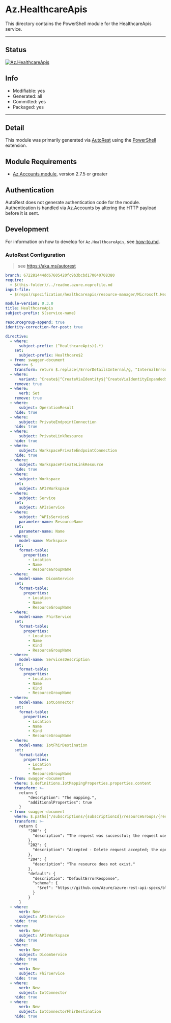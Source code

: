 <!-- region Generated -->
# Az.HealthcareApis
This directory contains the PowerShell module for the HealthcareApis service.

---
## Status
[![Az.HealthcareApis](https://img.shields.io/powershellgallery/v/Az.HealthcareApis.svg?style=flat-square&label=Az.HealthcareApis "Az.HealthcareApis")](https://www.powershellgallery.com/packages/Az.HealthcareApis/)

## Info
- Modifiable: yes
- Generated: all
- Committed: yes
- Packaged: yes

---
## Detail
This module was primarily generated via [AutoRest](https://github.com/Azure/autorest) using the [PowerShell](https://github.com/Azure/autorest.powershell) extension.

## Module Requirements
- [Az.Accounts module](https://www.powershellgallery.com/packages/Az.Accounts/), version 2.7.5 or greater

## Authentication
AutoRest does not generate authentication code for the module. Authentication is handled via Az.Accounts by altering the HTTP payload before it is sent.

## Development
For information on how to develop for `Az.HealthcareApis`, see [how-to.md](how-to.md).
<!-- endregion -->

### AutoRest Configuration
> see https://aka.ms/autorest

``` yaml
branch: 672281444dd67605420fc9b3bcbd170040708380
require:
  - $(this-folder)/../readme.azure.noprofile.md 
input-file:
  - $(repo)/specification/healthcareapis/resource-manager/Microsoft.HealthcareApis/stable/2021-11-01/healthcare-apis.json

module-version: 0.3.0
title: HealthcareApis
subject-prefix: $(service-name)

resourcegroup-append: true
identity-correction-for-post: true

directive:
  - where:
      subject-prefix: (^HealthcareApis)(.*)
    set:
      subject-prefix: Healthcare$2
  - from: swagger-document
    where: $
    transform: return $.replace(/ErrorDetailsInternal/g, "InternalErrorDetails")
  - where:
      variant: ^Create$|^CreateViaIdentity$|^CreateViaIdentityExpanded$|^Update$|^UpdateViaIdentity$
    remove: true
  - where:
      verb: Set
    remove: true
  - where:
      subject: OperationResult
    hide: true
  - where:
      subject: PrivateEndpointConnection
    hide: true
  - where:
      subject: PrivateLinkResource
    hide: true
  - where:
      subject: WorkspacePrivateEndpointConnection
    hide: true
  - where:
      subject: WorkspacePrivateLinkResource
    hide: true
  - where:
      subject: Workspace
    set:
      subject: APIsWorkspace
  - where:
      subject: Service
    set:
      subject: APIsService
  - where:
      subject: ^APIsService$
      parameter-name: ResourceName
    set:
      parameter-name: Name
  - where:
      model-name: Workspace
    set:
      format-table:
        properties:
          - Location
          - Name
          - ResourceGroupName
  - where:
      model-name: DicomService
    set:
      format-table:
        properties:
          - Location
          - Name
          - ResourceGroupName
  - where:
      model-name: FhirService
    set:
      format-table:
        properties:
          - Location
          - Name
          - Kind
          - ResourceGroupName
  - where:
      model-name: ServicesDescription
    set:
      format-table:
        properties:
          - Location
          - Name
          - Kind
          - ResourceGroupName
  - where:
      model-name: IotConnector
    set:
      format-table:
        properties:
          - Location
          - Name
          - Kind
          - ResourceGroupName
  - where:
      model-name: IotFhirDestination
    set:
      format-table:
        properties:
          - Location
          - Name
          - ResourceGroupName
  - from: swagger-document 
    where: $.definitions.IotMappingProperties.properties.content
    transform: >-
      return {
          "description": "The mapping.",
          "additionalProperties": true
      }
  - from: swagger-document 
    where: $.paths["/subscriptions/{subscriptionId}/resourceGroups/{resourceGroupName}/providers/Microsoft.HealthcareApis/services/{resourceName}"].delete.responses
    transform: >-
      return {
          "200": {
            "description": "The request was successful; the request was well-formed and received properly."
          },
          "202": {
            "description": "Accepted - Delete request accepted; the operation will complete asynchronously."
          },
          "204": {
            "description": "The resource does not exist."
          },
          "default": {
            "description": "DefaultErrorResponse",
            "schema": {
              "$ref": "https://github.com/Azure/azure-rest-api-specs/blob/672281444dd67605420fc9b3bcbd170040708380/specification/healthcareapis/resource-manager/Microsoft.HealthcareApis/stable/2021-11-01/healthcare-apis.json#/definitions/ErrorDetails"
            }
          }
      }
  - where:
      verb: New
      subject: APIsService
    hide: true
  - where:
      verb: New
      subject: APIsWorkspace
    hide: true
  - where:
      verb: New
      subject: DicomService
    hide: true
  - where:
      verb: New
      subject: FhirService
    hide: true
  - where:
      verb: New
      subject: IotConnector
    hide: true
  - where:
      verb: New
      subject: IotConnectorFhirDestination
    hide: true
```
